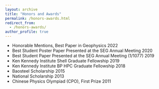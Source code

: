 ```yaml
---
layout: archive
title: "Honors and Awards"
permalink: /honors-awards.html
redirect_from: 
  - /honors-awards/
author_profile: true
---
```


* Honorable Mentions, Best Paper in Geophysics                              2022
* Best Student Poster Paper Presented at the SEG Annual Meeting             2020
* Best Student Paper Presented at the SEG Annual Meeting (1/1077)           2019
* Ken Kennedy Institute Shell Graduate Fellowship                           2019
* Ken Kennedy Institute BP HPC Graduate Fellowship                          2018
* Baosteel Scholarship                                                      2015
* National Scholarship                                                      2013
* Chinese Physics Olympiad (CPO), First Prize                               2011
